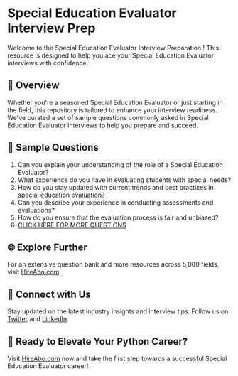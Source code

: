 # Special Education Evaluator Interview Prep

Welcome to the Special Education Evaluator Interview Preparation ! This resource is designed to help you ace your Special Education Evaluator interviews with confidence.

## 🚀 Overview

Whether you're a seasoned Special Education Evaluator or just starting in the field, this repository is tailored to enhance your interview readiness. We've curated a set of sample questions commonly asked in Special Education Evaluator interviews to help you prepare and succeed.

## 📝 Sample Questions

1. Can you explain your understanding of the role of a Special Education Evaluator?
2. What experience do you have in evaluating students with special needs?
3. How do you stay updated with current trends and best practices in special education evaluation?
4. Can you describe your experience in conducting assessments and evaluations?
5. How do you ensure that the evaluation process is fair and unbiased?
6. [CLICK HERE FOR MORE QUESTIONS](https://hireabo.com/job/4_3_41/Special%20Education%20Evaluator)

## 🌐 Explore Further

For an extensive question bank and more resources across 5,000 fields, visit [HireAbo.com](https://www.hireabo.com).

## 📱 Connect with Us

Stay updated on the latest industry insights and interview tips. Follow us on [Twitter](https://twitter.com/hireabo) and [LinkedIn](https://www.linkedin.com/in/hire-abo-3609972a8/).

## 🚀 Ready to Elevate Your Python Career?

Visit [HireAbo.com](https://www.hireabo.com) now and take the first step towards a successful Special Education Evaluator career!